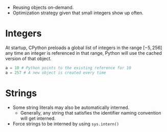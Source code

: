 - Reusing objects on-demand.
- Optimization strategy given that small integers show up often.
# Integers

At startup, CPython preloads a global list of integers in the range $[-5, 256]$ any time an integer is referenced in that range, Python will use the cached version of that object.

```Python
a = 10 # Python points to the existing reference for 10
a = 257 # A new object is created every time
```
# Strings

- Some string literals may also be automatically interned.
	- Generally, any string that satisfies the identifier naming convention will get interned.
- Force strings to be interned by using `sys.intern()`

